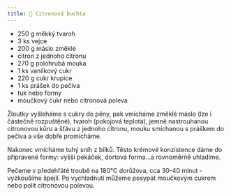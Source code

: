 ```yaml
---
title: 🍋 Citronová buchta
---
```


- 250 g měkký tvaroh
- 3 ks vejce
- 200 g máslo změklé
- citron z jednoho citronu
- 270 g polohrubá mouka
- 1 ks vanilkový cukr
- 220 g cukr krupice
- 1 ks prášek do pečiva
- tuk nebo formy
- moučkový cukr nebo citronová poleva

Žloutky vyšleháme s cukry do pěny, pak vmícháme změklé máslo (lze i částečně
rozpuštěné), tvaroh (pokojová teplota), jemně nastrouhanou citronovou kůru a
šťávu z jednoho citronu, mouku smíchanou s práškem do pečiva a vše dobře
promícháme.

Nakonec vmícháme tuhý sníh z bílků. Těsto krémové konzistence dáme do připravené
formy: vyšší pekáček, dortová forma...a rovnoměrně uhladíme.

Pečeme v předehřáté troubě na 180°C dorůžova, cca 30-40 minut - vyzkoušíme
špejlí. Po vychladnutí můžeme posypat moučkovým cukrem nebo polít citronovou
polevou.
